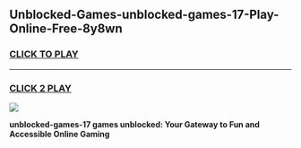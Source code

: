 
## Unblocked-Games-unblocked-games-17-Play-Online-Free-8y8wn
<h3>
<a href="https://premium76.site?title=unblocked-games-17&ref=26A">CLICK TO PLAY</a></h3>
<hr>

<h3>
<a href="https://premium76.site?title=unblocked-games-17&ref=26A">CLICK 2 PLAY</a>
  
</h3>

<a href="https://premium76.site?title=unblocked-games-17&ref=26A"><img src="https://clearcache.store/games.png"></a>


**unblocked-games-17 games unblocked: Your Gateway to Fun and Accessible Online Gaming**
